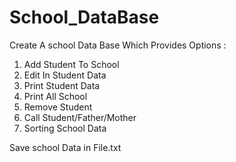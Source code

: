# School_DataBase
Create A school Data Base Which Provides Options :
1. Add Student To School
2. Edit In Student Data
3. Print Student Data
4. Print All School
5. Remove Student
6. Call Student/Father/Mother
7. Sorting School Data

 Save school Data in File.txt 
